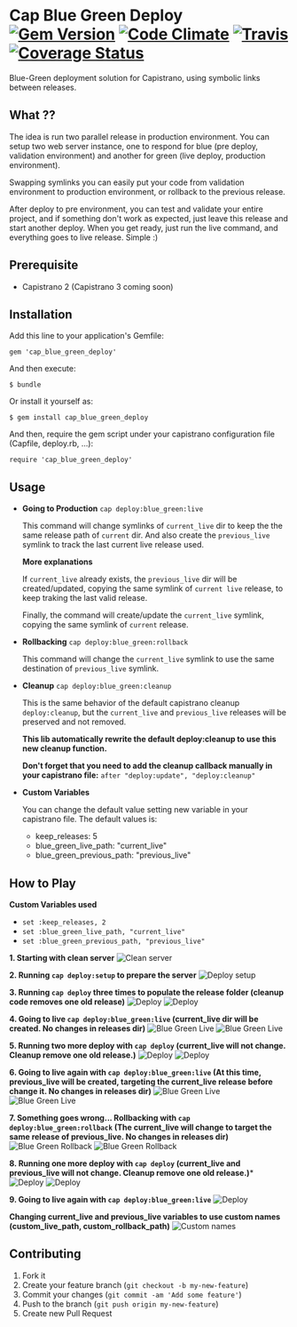 # Cap Blue Green Deploy [![Gem Version](https://badge.fury.io/rb/cap_blue_green_deploy.svg)](http://badge.fury.io/rb/cap_blue_green_deploy) [![Code Climate](https://codeclimate.com/github/rafaelbiriba/cap_blue_green_deploy/badges/gpa.svg)](https://codeclimate.com/github/rafaelbiriba/cap_blue_green_deploy) [![Travis](https://api.travis-ci.org/rafaelbiriba/cap_blue_green_deploy.svg?branch=master)](https://travis-ci.org/rafaelbiriba/cap_blue_green_deploy) [![Coverage Status](https://coveralls.io/repos/rafaelbiriba/cap_blue_green_deploy/badge.png?branch=master)](https://coveralls.io/r/rafaelbiriba/cap_blue_green_deploy?branch=master)

Blue-Green deployment solution for Capistrano, using symbolic links between releases.

## What ??

The idea is run two parallel release in production environment. You can setup two web server instance, one to respond for blue (pre deploy, validation environment) and another for green (live deploy, production environment).

Swapping symlinks you can easily put your code from validation environment to production environment, or rollback to the previous release.

After deploy to pre environment, you can test and validate your entire project, and if something don't work as expected, just leave this release and start another deploy. When you get ready, just run the live command, and everything goes to live release. Simple :)

## Prerequisite

  - Capistrano 2 (Capistrano 3 coming soon)

## Installation

Add this line to your application's Gemfile:

    gem 'cap_blue_green_deploy'

And then execute:

    $ bundle

Or install it yourself as:

    $ gem install cap_blue_green_deploy

And then, require the gem script under your capistrano configuration file (Capfile, deploy.rb, ...):

    require 'cap_blue_green_deploy'

## Usage

* **Going to Production** `cap deploy:blue_green:live`

  This command will change symlinks of `current_live` dir to keep the the same release path of `current` dir. And also create the `previous_live` symlink to track the last current live release used.

  **More explanations**

  If `current_live` already exists, the `previous_live` dir will be created/updated, copying the same symlink of `current live` release, to keep traking the last valid release.

  Finally, the command will create/update the `current_live` symlink, copying the same symlink of `current` release.

* **Rollbacking** `cap deploy:blue_green:rollback`

  This command will change the `current_live` symlink to use the same destination of `previous_live` symlink.

* **Cleanup** `cap deploy:blue_green:cleanup`

  This is the same behavior of the default capistrano cleanup `deploy:cleanup`, but the `current_live` and `previous_live` releases will be preserved and not removed.

  **This lib automatically rewrite the default deploy:cleanup to use this new cleanup function.**

  **Don't forget that you need to add the cleanup callback manually in your capistrano file:** `after "deploy:update", "deploy:cleanup"`

* **Custom Variables**

  You can change the default value setting new variable in your capistrano file. The default values is:
  - keep_releases: 5
  - blue_green_live_path: "current_live"
  - blue_green_previous_path: "previous_live"

## How to Play
**Custom Variables used**
- `set :keep_releases, 2`
- `set :blue_green_live_path, "current_live"`
- `set :blue_green_previous_path, "previous_live"`

**1. Starting with clean server**
![Clean server](docs/1.server_clean.png)

**2. Running `cap deploy:setup` to prepare the server**
![Deploy setup](docs/2.deploy_setup.png)

**3. Running `cap deploy` three times to populate the release folder (cleanup code removes one old release)**
![Deploy](docs/3.1.releases.three_deploys.png)
![Deploy](docs/3.2.three_deploys.png)

**4. Going to live `cap deploy:blue_green:live` (current_live dir will be created. No changes in releases dir)**
![Blue Green Live](docs/4.1.releases.deploy_blue_green_live.png)
![Blue Green Live](docs/4.2.deploy_blue_green_live.png)

**5. Running two more deploy with `cap deploy` (current_live will not change. Cleanup remove one old release.)**
![Deploy](docs/5.1.releases.two_deploy.png)
![Deploy](docs/5.2.two_deploy.png)

**6. Going to live again with `cap deploy:blue_green:live` (At this time, previous_live will be created, targeting the current_live release before change it. No changes in releases dir)**
![Blue Green Live](docs/6.1.releases.deploy_blue_green_live.png)
![Blue Green Live](docs/6.2.deploy_blue_green_live.png)

**7. Something goes wrong... Rollbacking with `cap deploy:blue_green:rollback` (The current_live will change to target the same release of previous_live. No changes in releases dir)**
![Blue Green Rollback](docs/7.1.releases.deploy_blue_green_rollback.png)
![Blue Green Rollback](docs/7.2.deploy_blue_green_rollback.png)

**8. Running one more deploy with `cap deploy` (current_live and previous_live will not change. Cleanup remove one old release.)***
![Deploy](docs/8.1.releases.one_deploy.png)
![Deploy](docs/8.2.one_deploy.png)

**9. Going to live again with `cap deploy:blue_green:live`**
![Deploy](docs/9.1.deploy_blue_green_live.png)

**Changing current_live and previous_live variables to use custom names (custom_live_path, custom_rollback_path)**
![Custom names](docs/custom_variables.png)

## Contributing

1. Fork it
2. Create your feature branch (`git checkout -b my-new-feature`)
3. Commit your changes (`git commit -am 'Add some feature'`)
4. Push to the branch (`git push origin my-new-feature`)
5. Create new Pull Request
